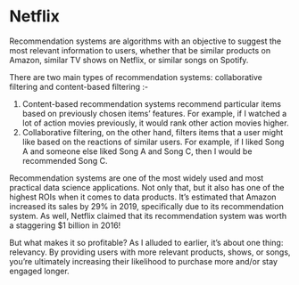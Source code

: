 # Netflix

Recommendation systems are algorithms with an objective to suggest the most relevant information to users, whether that be similar products on Amazon, similar TV shows on Netflix, or similar songs on Spotify.

There are two main types of recommendation systems: collaborative filtering and content-based filtering :-

1. Content-based recommendation systems recommend particular items based on previously chosen items’ features. For example, if I watched a lot of action movies previously, it would rank other action movies higher.
2. Collaborative filtering, on the other hand, filters items that a user might like based on the reactions of similar users. For example, if I liked Song A and someone else liked Song A and Song C, then I would be recommended Song C.

Recommendation systems are one of the most widely used and most practical data science applications. Not only that, but it also has one of the highest ROIs when it comes to data products.  It’s estimated that Amazon increased its sales by 29% in 2019, specifically due to its recommendation system. As well, Netflix claimed that its recommendation system was worth a staggering $1 billion in 2016!

But what makes it so profitable? As I alluded to earlier, it’s about one thing: relevancy. By providing users with more relevant products, shows, or songs, you’re ultimately increasing their likelihood to purchase more and/or stay engaged longer.
